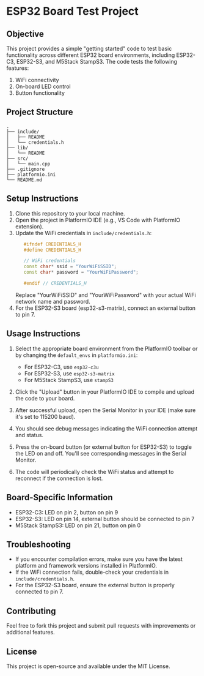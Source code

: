 # ESP32 Board Test Project

## Objective

This project provides a simple "getting started" code to test basic functionality across different ESP32 board environments, including ESP32-C3, ESP32-S3, and M5Stack StampS3. The code tests the following features:

1. WiFi connectivity
2. On-board LED control
3. Button functionality

## Project Structure

```
.
├── include/
│   ├── README
│   └── credentials.h
├── lib/
│   └── README
├── src/
│   └── main.cpp
├── .gitignore
├── platformio.ini
└── README.md
```

## Setup Instructions

1. Clone this repository to your local machine.
2. Open the project in PlatformIO IDE (e.g., VS Code with PlatformIO extension).
3. Update the WiFi credentials in `include/credentials.h`:
   ```cpp
      #ifndef CREDENTIALS_H
      #define CREDENTIALS_H

      // WiFi credentials
      const char* ssid = "YourWiFiSSID";
      const char* password = "YourWiFiPassword";

      #endif // CREDENTIALS_H   
   ```
   Replace "YourWiFiSSID" and "YourWiFiPassword" with your actual WiFi network name and password.
4. For the ESP32-S3 board (esp32-s3-matrix), connect an external button to pin 7.

## Usage Instructions

1. Select the appropriate board environment from the PlatformIO toolbar or by changing the `default_envs` in `platformio.ini`:
   - For ESP32-C3, use `esp32-c3u`
   - For ESP32-S3, use `esp32-s3-matrix`
   - For M5Stack StampS3, use `stampS3`

2. Click the "Upload" button in your PlatformIO IDE to compile and upload the code to your board.

3. After successful upload, open the Serial Monitor in your IDE (make sure it's set to 115200 baud).

4. You should see debug messages indicating the WiFi connection attempt and status.

5. Press the on-board button (or external button for ESP32-S3) to toggle the LED on and off. You'll see corresponding messages in the Serial Monitor.

6. The code will periodically check the WiFi status and attempt to reconnect if the connection is lost.

## Board-Specific Information

- ESP32-C3: LED on pin 2, button on pin 9
- ESP32-S3: LED on pin 14, external button should be connected to pin 7
- M5Stack StampS3: LED on pin 21, button on pin 0

## Troubleshooting

- If you encounter compilation errors, make sure you have the latest platform and framework versions installed in PlatformIO.
- If the WiFi connection fails, double-check your credentials in `include/credentials.h`.
- For the ESP32-S3 board, ensure the external button is properly connected to pin 7.

## Contributing

Feel free to fork this project and submit pull requests with improvements or additional features.

## License

This project is open-source and available under the MIT License.